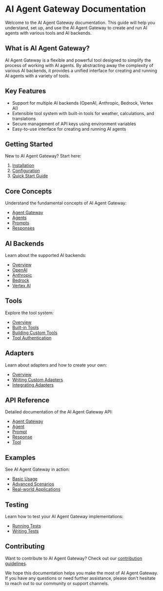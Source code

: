 # AI Agent Gateway Documentation

Welcome to the AI Agent Gateway documentation. This guide will help you understand, set up, and use the AI Agent Gateway to create and run AI agents with various tools and AI backends.

## What is AI Agent Gateway?

AI Agent Gateway is a flexible and powerful tool designed to simplify the process of working with AI agents. By abstracting away the complexity of various AI backends, it provides a unified interface for creating and running AI agents with a variety of tools.

## Key Features

- Support for multiple AI backends (OpenAI, Anthropic, Bedrock, Vertex AI)
- Extensible tool system with built-in tools for weather, calculations, and translations
- Secure management of API keys using environment variables
- Easy-to-use interface for creating and running AI agents

## Getting Started

New to AI Agent Gateway? Start here:

1. [Installation](getting-started/installation.md)
2. [Configuration](getting-started/configuration.md)
3. [Quick Start Guide](getting-started/quick-start.md)

## Core Concepts

Understand the fundamental concepts of AI Agent Gateway:

- [Agent Gateway](core-concepts/agent-gateway.md)
- [Agents](core-concepts/agents.md)
- [Prompts](core-concepts/prompts.md)
- [Responses](core-concepts/responses.md)

## AI Backends

Learn about the supported AI backends:

- [Overview](ai-backends/overview.md)
- [OpenAI](ai-backends/openai.md)
- [Anthropic](ai-backends/anthropic.md)
- [Bedrock](ai-backends/bedrock.md)
- [Vertex AI](ai-backends/vertex-ai.md)

## Tools

Explore the tool system:

- [Overview](tools/overview.md)
- [Built-in Tools](tools/built-in-tools.md)
- [Building Custom Tools](tools/building-custom-tools.md)
- [Tool Authentication](tools/tool-authentication.md)

## Adapters

Learn about adapters and how to create your own:

- [Overview](adapters/overview.md)
- [Writing Custom Adapters](adapters/writing-custom-adapters.md)
- [Integrating Adapters](adapters/integrating-adapters.md)

## API Reference

Detailed documentation of the AI Agent Gateway API:

- [Agent Gateway](api-reference/agent-gateway.md)
- [Agent](api-reference/agent.md)
- [Prompt](api-reference/prompt.md)
- [Response](api-reference/response.md)
- [Tool](api-reference/tool.md)

## Examples

See AI Agent Gateway in action:

- [Basic Usage](examples/basic-usage.md)
- [Advanced Scenarios](examples/advanced-scenarios.md)
- [Real-world Applications](examples/real-world-applications.md)

## Testing

Learn how to test your AI Agent Gateway implementations:

- [Running Tests](testing/running-tests.md)
- [Writing Tests](testing/writing-tests.md)

## Contributing

Want to contribute to AI Agent Gateway? Check out our [contribution guidelines](contributing.md).

We hope this documentation helps you make the most of AI Agent Gateway. If you have any questions or need further assistance, please don't hesitate to reach out to our community or support channels.

